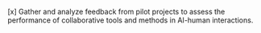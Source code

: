 [x] Gather and analyze feedback from pilot projects to assess the performance of collaborative tools and methods in AI-human interactions.
